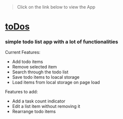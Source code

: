 > Click on the link below to view the App

# [toDos](https://aman-maharshi.github.io/vanilla-js/todos)
### simple todo list app with a lot of functionalities

Current Features:
* Add todo items
* Remove selected item
* Search through the todo list
* Save todo items to loacal storage
* Load items from local storage on page load

Features to add:
* Add a task count indicator
* Edit a list item without removing it
* Rearrange todo items